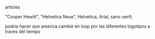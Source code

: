 articles


"Cooper Hewitt", "Helvetica Neue", Helvetica, Arial, sans-serif;

podria hacer que america cambie en loop por las diferentes logotipos a traves del tiempo
